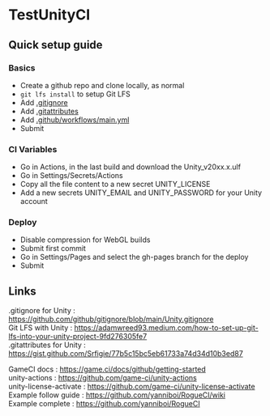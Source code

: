# TestUnityCI
  
## Quick setup guide

### Basics
- Create a github repo and clone locally, as normal
- `git lfs install` to setup Git LFS
- Add [.gitignore](https://github.com/github/gitignore/blob/main/Unity.gitignore)
- Add [.gitattributes](https://gist.github.com/Srfigie/77b5c15bc5eb61733a74d34d10b3ed87)
- Add [.github/workflows/main.yml](https://github.com/Prybh/TestUnityCI/blob/main/.github/workflows/main.yml)
- Submit

### CI Variables
- Go in Actions, in the last build and download the Unity_v20xx.x.ulf
- Go in Settings/Secrets/Actions
- Copy all the file content to a new secret UNITY_LICENSE
- Add a new secrets UNITY_EMAIL and UNITY_PASSWORD for your Unity account

### Deploy
- Disable compression for WebGL builds
- Submit first commit
- Go in Settings/Pages and select the gh-pages branch for the deploy
- Submit
  
## Links
 
.gitignore for Unity : https://github.com/github/gitignore/blob/main/Unity.gitignore  
Git LFS with Unity : https://adamwreed93.medium.com/how-to-set-up-git-lfs-into-your-unity-project-9fd276305fe7  
.gitattributes for Unity : https://gist.github.com/Srfigie/77b5c15bc5eb61733a74d34d10b3ed87  
  
GameCI docs : https://game.ci/docs/github/getting-started  
unity-actions : https://github.com/game-ci/unity-actions  
unity-license-activate : https://github.com/game-ci/unity-license-activate  
Example follow guide : https://github.com/yanniboi/RogueCI/wiki  
Example complete : https://github.com/yanniboi/RogueCI 
